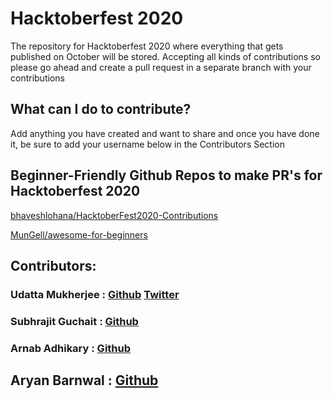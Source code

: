 # Hacktoberfest 2020

The repository for Hacktoberfest 2020 where everything that gets published on October will be stored.
Accepting all kinds of contributions so please go ahead and create a pull request in a separate branch with your contributions

## What can I do to contribute?

Add anything you have created and want to share and once you have done it, be sure to add your username below in the Contributors Section

## Beginner-Friendly Github Repos to make PR's for Hacktoberfest 2020

[bhaveshlohana/HacktoberFest2020-Contributions](https://github.com/bhaveshlohana/HacktoberFest2020-Contributions)

[MunGell/awesome-for-beginners](https://github.com/MunGell/awesome-for-beginners)

## Contributors:

### Udatta Mukherjee : [Github](https://github.com/udattam) [Twitter](https://twitter.com/iamudattam)

### Subhrajit Guchait : [Github](https://github.com/Subhrajit91939)

### Arnab Adhikary : [Github](https://github.com/arnab2216)

## Aryan Barnwal : [Github](https://github.com/Aryan6290)
